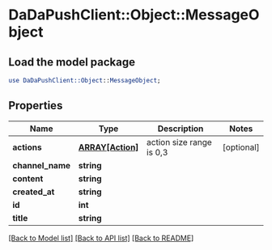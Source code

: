 # DaDaPushClient::Object::MessageObject

## Load the model package
```perl
use DaDaPushClient::Object::MessageObject;
```

## Properties
Name | Type | Description | Notes
------------ | ------------- | ------------- | -------------
**actions** | [**ARRAY[Action]**](Action.md) | action size range is 0,3 | [optional] 
**channel_name** | **string** |  | 
**content** | **string** |  | 
**created_at** | **string** |  | 
**id** | **int** |  | 
**title** | **string** |  | 

[[Back to Model list]](../README.md#documentation-for-models) [[Back to API list]](../README.md#documentation-for-api-endpoints) [[Back to README]](../README.md)


